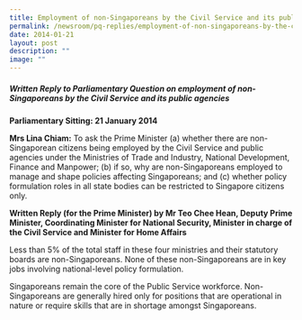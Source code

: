 ```yaml
---
title: Employment of non‑Singaporeans by the Civil Service and its public agencies
permalink: /newsroom/pq-replies/employment-of-non-singaporeans-by-the-civil-service-and-its-public-agencies/
date: 2014-01-21
layout: post
description: ""
image: ""
---
```

##### Written Reply to Parliamentary Question on employment of non-Singaporeans by the Civil Service and its public agencies

**Parliamentary Sitting: 21 January 2014**

**Mrs Lina Chiam:** To ask the Prime Minister (a) whether there are non-Singaporean citizens being employed by the Civil Service and public agencies under the Ministries of Trade and Industry, National Development, Finance and Manpower; (b) if so, why are non-Singaporeans employed to manage and shape policies affecting Singaporeans; and (c) whether policy formulation roles in all state bodies can be restricted to Singapore citizens only.

**Written Reply (for the Prime Minister) by Mr Teo Chee Hean, Deputy Prime Minister, Coordinating Minister for National Security, Minister in charge of the Civil Service and Minister for Home Affairs**

Less than 5% of the total staff in these four ministries and their statutory boards are non-Singaporeans. None of these non-Singaporeans are in key jobs involving national-level policy formulation.

Singaporeans remain the core of the Public Service workforce. Non-Singaporeans are generally hired only for positions that are operational in nature or require skills that are in shortage amongst Singaporeans.